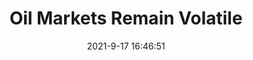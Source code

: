 ---
"title": "Oil Markets Remain Volatile"
"date": "2021-9-17 16:46:51"
"feed_name": "RIGZONE"
"feed_website": "http://www.rigzone.com/"
"feed_rss": "http://www.rigzone.com/news/rss/rigzone_latest.aspx"
"link": "https://www.rigzone.com/news/oil_markets_remain_volatile-17-sep-2021-166458-article/?rss=true"
"file": "_posts/2021-1-1-2a795d430a92c2fde78dfab6f41cd5be29b8c298.md"
"accident": "0"
"drilling": "0"
"dead": "0"
"injured": "0"
---